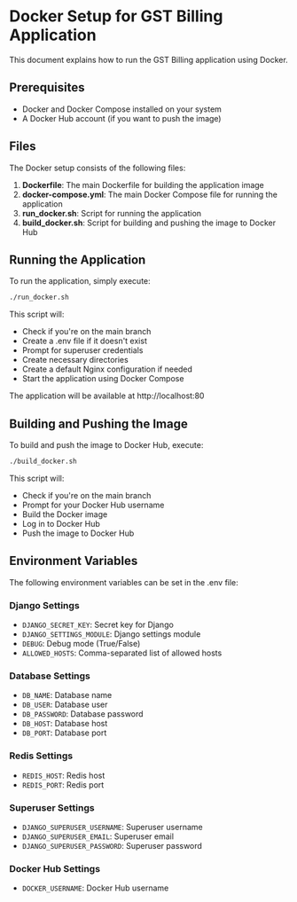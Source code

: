 # Docker Setup for GST Billing Application

This document explains how to run the GST Billing application using Docker.

## Prerequisites

- Docker and Docker Compose installed on your system
- A Docker Hub account (if you want to push the image)

## Files

The Docker setup consists of the following files:

1. **Dockerfile**: The main Dockerfile for building the application image
2. **docker-compose.yml**: The main Docker Compose file for running the application
3. **run_docker.sh**: Script for running the application
4. **build_docker.sh**: Script for building and pushing the image to Docker Hub

## Running the Application

To run the application, simply execute:

```bash
./run_docker.sh
```

This script will:
- Check if you're on the main branch
- Create a .env file if it doesn't exist
- Prompt for superuser credentials
- Create necessary directories
- Create a default Nginx configuration if needed
- Start the application using Docker Compose

The application will be available at http://localhost:80

## Building and Pushing the Image

To build and push the image to Docker Hub, execute:

```bash
./build_docker.sh
```

This script will:
- Check if you're on the main branch
- Prompt for your Docker Hub username
- Build the Docker image
- Log in to Docker Hub
- Push the image to Docker Hub

## Environment Variables

The following environment variables can be set in the .env file:

### Django Settings
- `DJANGO_SECRET_KEY`: Secret key for Django
- `DJANGO_SETTINGS_MODULE`: Django settings module
- `DEBUG`: Debug mode (True/False)
- `ALLOWED_HOSTS`: Comma-separated list of allowed hosts

### Database Settings
- `DB_NAME`: Database name
- `DB_USER`: Database user
- `DB_PASSWORD`: Database password
- `DB_HOST`: Database host
- `DB_PORT`: Database port

### Redis Settings
- `REDIS_HOST`: Redis host
- `REDIS_PORT`: Redis port

### Superuser Settings
- `DJANGO_SUPERUSER_USERNAME`: Superuser username
- `DJANGO_SUPERUSER_EMAIL`: Superuser email
- `DJANGO_SUPERUSER_PASSWORD`: Superuser password

### Docker Hub Settings
- `DOCKER_USERNAME`: Docker Hub username
